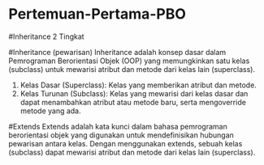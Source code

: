 # Pertemuan-Pertama-PBO
#Inheritance 2 Tingkat

#Inheritance (pewarisan) 
Inheritance adalah konsep dasar dalam Pemrograman Berorientasi Objek (OOP) yang memungkinkan satu kelas (subclass) untuk mewarisi atribut dan metode dari kelas lain (superclass).
1. Kelas Dasar (Superclass): Kelas yang memberikan atribut dan metode.
2. Kelas Turunan (Subclass): Kelas yang mewarisi dari kelas dasar dan dapat menambahkan atribut atau metode baru, serta mengoverride metode yang ada.

#Extends 
Extends adalah kata kunci dalam bahasa pemrograman berorientasi objek yang digunakan untuk mendefinisikan hubungan pewarisan antara kelas. Dengan menggunakan extends, sebuah kelas (subclass) dapat mewarisi atribut dan metode dari kelas lain (superclass).
